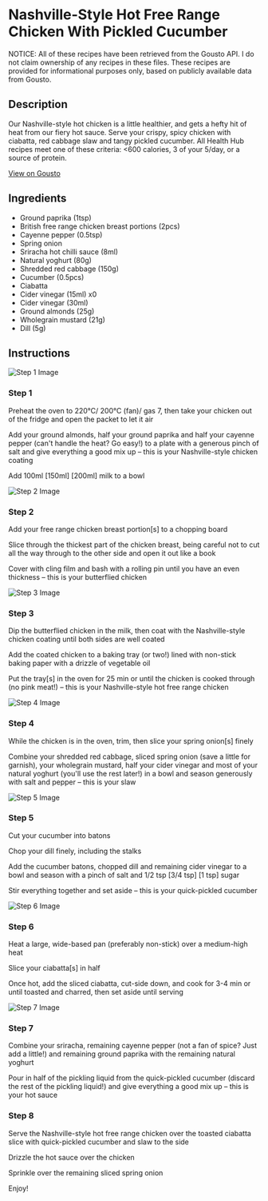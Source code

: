 # Nashville-Style Hot Free Range Chicken With Pickled Cucumber

NOTICE: All of these recipes have been retrieved from the Gousto API. I do not claim ownership of any recipes in these files. These recipes are provided for informational purposes only, based on publicly available data from Gousto.

## Description

Our Nashville-style hot chicken is a little healthier, and gets a hefty hit of heat from our fiery hot sauce. Serve your crispy, spicy chicken with ciabatta, red cabbage slaw and tangy pickled cucumber. All Health Hub recipes meet one of these criteria: <600 calories, 3 of your 5/day, or a source of protein.

[View on Gousto](https://www.gousto.co.uk/recipes/cookbook/nashville-style-hot-free-range-chicken-with-pickled-cucumber)

## Ingredients

- Ground paprika (1tsp)
- British free range chicken breast portions (2pcs)
- Cayenne pepper (0.5tsp)
- Spring onion
- Sriracha hot chilli sauce (8ml)
- Natural yoghurt (80g)
- Shredded red cabbage (150g)
- Cucumber (0.5pcs)
- Ciabatta
- Cider vinegar (15ml) x0
- Cider vinegar (30ml)
- Ground almonds (25g)
- Wholegrain mustard (21g)
- Dill (5g)

## Instructions

![Step 1 Image](https://production-media.gousto.co.uk/cms/recipe-step-image/Step-1-1719999980708-x200.jpg)

### Step 1

Preheat the oven to 220°C/ 200°C (fan)/ gas 7, then take your chicken out of the fridge and open the packet to let it air

Add your ground almonds, half your ground paprika and half your cayenne pepper (can't handle the heat? Go easy!) to a plate with a generous pinch of salt and give everything a good mix up – this is your Nashville-style chicken coating

Add 100ml<span class="text-purple"> [150ml]<span class="text-danger"> </span>[200ml] </span>milk<span class="text-danger"> </span>to a bowl

![Step 2 Image](https://production-media.gousto.co.uk/cms/recipe-step-image/Step-2-1719999988050-x200.jpg)

### Step 2

Add your free range chicken breast portion[s] to a chopping board

Slice through the thickest part of the chicken breast, being careful not to cut all the way through to the other side and open it out like a book

Cover with cling film and bash with a rolling pin until you have an even thickness – this is your butterflied chicken

![Step 3 Image](https://production-media.gousto.co.uk/cms/recipe-step-image/Step-3-1719999992245-x200.jpg)

### Step 3

Dip the butterflied chicken in the milk, then coat with the Nashville-style chicken coating until both sides are well coated

Add the coated chicken to a baking tray (or two!) lined with non-stick baking paper with a drizzle of vegetable oil

Put the tray[s] in the oven for 25 min or until the chicken is cooked through (no pink meat!) – this is your Nashville-style hot free range chicken

![Step 4 Image](https://production-media.gousto.co.uk/cms/recipe-step-image/Step-4-1719999995760-x200.jpg)

### Step 4

While the chicken is in the oven, trim, then slice your spring onion[s] finely

Combine your shredded red cabbage, sliced spring onion (save a little for garnish), your wholegrain mustard, half your cider vinegar and most of your natural yoghurt (you'll use the rest later!) in a bowl and season generously with salt and pepper – this is your slaw

![Step 5 Image](https://production-media.gousto.co.uk/cms/recipe-step-image/Step-5-1719999999218-x200.jpg)

### Step 5

Cut your cucumber into batons

Chop your dill finely, including the stalks

Add the cucumber batons, chopped dill and remaining cider vinegar to a bowl and season with a pinch of salt and 1/2 tsp <span class="text-purple">[3/4 tsp]</span> <span class="text-danger">[1 tsp]</span> sugar

Stir everything together and set aside – this is your quick-pickled cucumber

![Step 6 Image](https://production-media.gousto.co.uk/cms/recipe-step-image/Step-6-1720000003179-x200.jpg)

### Step 6

Heat a large, wide-based pan (preferably non-stick) over a medium-high heat

Slice your ciabatta[s] in half

Once hot, add the sliced ciabatta, cut-side down, and cook for 3-4 min or until toasted and charred, then set aside until serving

![Step 7 Image](https://production-media.gousto.co.uk/cms/recipe-step-image/Step-7-1720000006659-x200.jpg)

### Step 7

Combine your sriracha, remaining cayenne pepper (not a fan of spice? Just add a little!) and remaining ground paprika with the remaining natural yoghurt

Pour in half of the pickling liquid from the quick-pickled cucumber (discard the rest of the pickling liquid!) and give everything a good mix up – this is your hot sauce

### Step 8

Serve the Nashville-style hot free range chicken over the toasted ciabatta slice with quick-pickled cucumber and slaw to the side

Drizzle the hot sauce over the chicken

Sprinkle over the remaining sliced spring onion

Enjoy!

